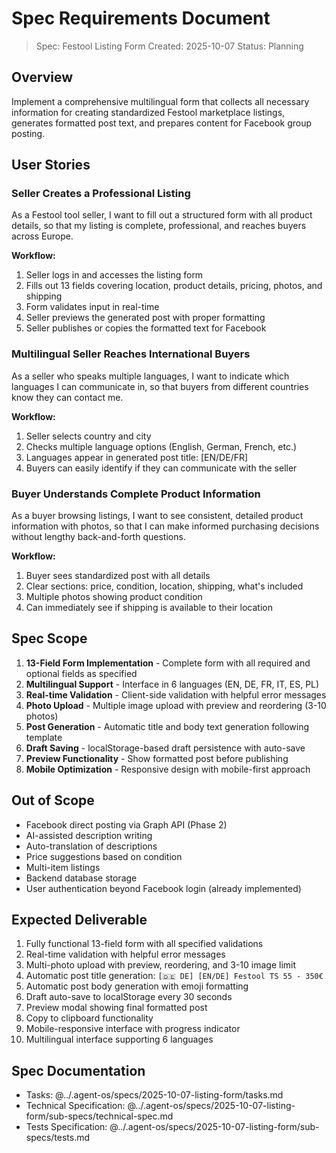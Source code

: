 # Spec Requirements Document

> Spec: Festool Listing Form
> Created: 2025-10-07
> Status: Planning

## Overview

Implement a comprehensive multilingual form that collects all necessary information for creating standardized Festool marketplace listings, generates formatted post text, and prepares content for Facebook group posting.

## User Stories

### Seller Creates a Professional Listing

As a Festool tool seller, I want to fill out a structured form with all product details, so that my listing is complete, professional, and reaches buyers across Europe.

**Workflow:**
1. Seller logs in and accesses the listing form
2. Fills out 13 fields covering location, product details, pricing, photos, and shipping
3. Form validates input in real-time
4. Seller previews the generated post with proper formatting
5. Seller publishes or copies the formatted text for Facebook

### Multilingual Seller Reaches International Buyers

As a seller who speaks multiple languages, I want to indicate which languages I can communicate in, so that buyers from different countries know they can contact me.

**Workflow:**
1. Seller selects country and city
2. Checks multiple language options (English, German, French, etc.)
3. Languages appear in generated post title: [EN/DE/FR]
4. Buyers can easily identify if they can communicate with the seller

### Buyer Understands Complete Product Information

As a buyer browsing listings, I want to see consistent, detailed product information with photos, so that I can make informed purchasing decisions without lengthy back-and-forth questions.

**Workflow:**
1. Buyer sees standardized post with all details
2. Clear sections: price, condition, location, shipping, what's included
3. Multiple photos showing product condition
4. Can immediately see if shipping is available to their location

## Spec Scope

1. **13-Field Form Implementation** - Complete form with all required and optional fields as specified
2. **Multilingual Support** - Interface in 6 languages (EN, DE, FR, IT, ES, PL)
3. **Real-time Validation** - Client-side validation with helpful error messages
4. **Photo Upload** - Multiple image upload with preview and reordering (3-10 photos)
5. **Post Generation** - Automatic title and body text generation following template
6. **Draft Saving** - localStorage-based draft persistence with auto-save
7. **Preview Functionality** - Show formatted post before publishing
8. **Mobile Optimization** - Responsive design with mobile-first approach

## Out of Scope

- Facebook direct posting via Graph API (Phase 2)
- AI-assisted description writing
- Auto-translation of descriptions
- Price suggestions based on condition
- Multi-item listings
- Backend database storage
- User authentication beyond Facebook login (already implemented)

## Expected Deliverable

1. Fully functional 13-field form with all specified validations
2. Real-time validation with helpful error messages
3. Multi-photo upload with preview, reordering, and 3-10 image limit
4. Automatic post title generation: `[🇩🇪 DE] [EN/DE] Festool TS 55 - 350€`
5. Automatic post body generation with emoji formatting
6. Draft auto-save to localStorage every 30 seconds
7. Preview modal showing final formatted post
8. Copy to clipboard functionality
9. Mobile-responsive interface with progress indicator
10. Multilingual interface supporting 6 languages

## Spec Documentation

- Tasks: @../.agent-os/specs/2025-10-07-listing-form/tasks.md
- Technical Specification: @../.agent-os/specs/2025-10-07-listing-form/sub-specs/technical-spec.md
- Tests Specification: @../.agent-os/specs/2025-10-07-listing-form/sub-specs/tests.md

